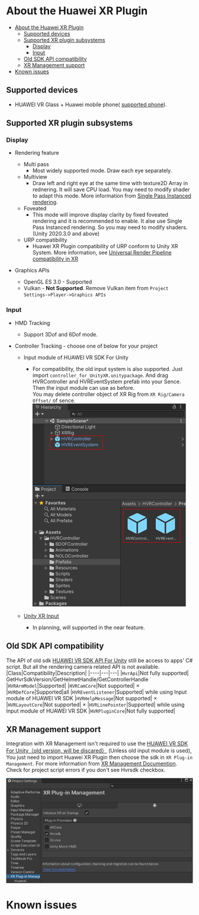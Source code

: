 # About the Huawei XR Plugin

<!-- TOC -->

- [About the Huawei XR Plugin](#about-the-huawei-xr-plugin)
  - [Supported devices](#supported-devices)
  - [Supported XR plugin subsystems](#supported-xr-plugin-subsystems)
    - [Display](#display)
    - [Input](#input)
  - [Old SDK API compatibility](#old-sdk-api-compatibility)
  - [XR Management support](#xr-management-support)
- [Known issues](#known-issues)

<!-- /TOC -->

## Supported devices
* HUAWEI VR Glass + Huawei mobile phone(
 [supported phone](https://developer.huawei.com/consumer/cn/doc/development/graphics-Guides/introduction-0000001097358942#section43314313363)).

## Supported XR plugin subsystems

### Display 
* Rendering feature
  * Multi pass 
    * Most widely supported mode. Draw each eye separately.
  * Multiview 
    * Draw left and right eye at the same time with texture2D Array in rednering. It will save CPU load. You may need to modify shader to adapt this mode. More information from [Single Pass Instanced rendering](https://docs.unity3d.com/Manual/SinglePassInstancing.html). 
  * Foveated 
    * This mode will improve display clarity by fixed foveated rendering and it is recommended to enable. It alse use Single Pass Instanced rendering. So you may need to modify shaders. (Unity 2020.3.0 and above)
  * URP compatibility
    * Huawei XR Plugin compatibility of URP conform to Unity XR System. More information, see [Universal Render Pipeline compatibility in XR](https://docs.unity3d.com/Manual/xr-render-pipeline-compatibility.html)


* Graphics APIs 
  * OpenGL ES 3.0  - Supported
  * Vulkan  -  **Not Supported**. Remove Vulkan item from `Project Settings->Player->Graphics APIs`

### Input 
* HMD Tracking 
  * Support 3Dof and 6Dof mode. 

* Controller Tracking - choose one of below for your project
  * Input module of HUAWEI VR SDK For Unity
    * For compatibility, the old input system is also supported. Just import `controller_for_UnityXR.unitypackage`. And drag HVRController and HVREventSystem prefab into your Sence. Then the input module can use as before. \
    You may delete controller object of XR Rig from `XR Rig/Camera Offset/` of sence.\
  ![](images/HVRController.png)
  
  * [Unity XR Input ](https://docs.unity3d.com/Manual/xr_input.html)
    * In planning, will supported in the near feature. 

## Old SDK API compatibility
The API of old sdk [HUAWEI VR SDK API For Unity](https://developer.huawei.com/consumer/cn/doc/development/graphics-References/overview-0000001100594564) still be access to apps' C# script. But all the rendering camera related API is not available.
|Class|Compatibility|Description|
|----|---|---|
|`HvrApi`|Not fully supported| GetHvrSdkVersion/GetHelmetHandle/GetControllerHandle
|`HVRArmModel`|Supported| 
|`HVRCamCore`|Not supported| ×
|`HVRDefCore`|Supported|all
|`HVREventListener`|Supported| while using Input module of HUAWEI VR SDK
|`HVRHelpMessage`|Not supported| ×
|`HVRLayoutCore`|Not supported| ×
|`HVRLinePointer`|Supported| while using Input module of HUAWEI VR SDK
|`HVRPluginCore`|Not fully supported| 

## XR Management support

Integration with XR Management isn't required to use the [HUAWEI VR SDK For Unity（old version, will be discared）](https://developer.huawei.com/consumer/cn/doc/development/graphics-Library/unity-sdk-download-0000001142315529) (Unless old input module is used),  You just need to import Huawei XR Plugin then choose the sdk in `XR Plug-in Management`. For more information from [XR Management Documention](https://docs.unity3d.com/Packages/com.unity.xr.management@latest). Check for project script errors if you don't see Hvrsdk checkbox.

![](images/XR_management.png)

# Known issues

